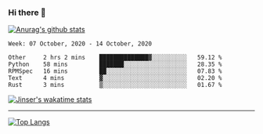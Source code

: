 ### Hi there 👋

[![Anurag's github stats](https://github-readme-stats.vercel.app/api?username=jinserrr&show_icons=true)](https://github.com/anuraghazra/github-readme-stats)


<!--START_SECTION:waka-->
```text
Week: 07 October, 2020 - 14 October, 2020

Other     2 hrs 2 mins    ██████████████▓░░░░░░░░░░   59.12 % 
Python    58 mins         ███████░░░░░░░░░░░░░░░░░░   28.35 % 
RPMSpec   16 mins         ██░░░░░░░░░░░░░░░░░░░░░░░   07.83 % 
Text      4 mins          ▓░░░░░░░░░░░░░░░░░░░░░░░░   02.20 % 
Rust      3 mins          ▒░░░░░░░░░░░░░░░░░░░░░░░░   01.67 % 
```
<!--END_SECTION:waka-->

[![Jinser's wakatime stats](https://github-readme-stats.vercel.app/api/wakatime?username=jinser)](https://github.com/anuraghazra/github-readme-stats)

***

[![Top Langs](https://github-readme-stats.vercel.app/api/top-langs/?username=jinserrr)](https://github.com/anuraghazra/github-readme-stats)
